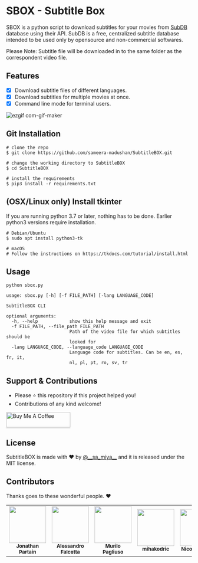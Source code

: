# SBOX - Subtitle Box

SBOX is a python script to download subtitles for your movies from [SubDB](http://thesubdb.com/) database using their API. SubDB is a free, centralized subtitle database intended to be used only by opensource and non-commercial softwares. 

Please Note: Subtitle file will be downloaded in to the same folder as the correspondent video file.

## Features
- [x] Download subtitle files of different languages.
- [x] Download subtitles for multiple movies at once.
- [x] Command line mode for terminal users.

![ezgif com-gif-maker](https://user-images.githubusercontent.com/55880211/79194420-21ebc280-7e4a-11ea-84b2-f155d43dcd0a.gif)

## Git Installation
```
# clone the repo
$ git clone https://github.com/sameera-madushan/SubtitleBOX.git

# change the working directory to SubtitleBOX
$ cd SubtitleBOX

# install the requirements
$ pip3 install -r requirements.txt
```
## (OSX/Linux only) Install tkinter
If you are running python 3.7 or later, nothing has to be done. Earlier python3 versions require installation.
```
# Debian/Ubuntu
$ sudo apt install python3-tk

# macOS
# Follow the instructions on https://tkdocs.com/tutorial/install.html
```

## Usage

```
python sbox.py
```

```
usage: sbox.py [-h] [-f FILE_PATH] [-lang LANGUAGE_CODE]

SubtitleBOX CLI

optional arguments:
  -h, --help            show this help message and exit
  -f FILE_PATH, --file_path FILE_PATH
                        Path of the video file for which subtitles should be
                        looked for
  -lang LANGUAGE_CODE, --language_code LANGUAGE_CODE
                        Language code for subtitles. Can be en, es, fr, it,
                        nl, pl, pt, ro, sv, tr
```

## Support & Contributions
- Please ⭐️ this repository if this project helped you!
- Contributions of any kind welcome!

 <a href="https://www.buymeacoffee.com/sameeramadushan" target="_blank"><img src="https://www.buymeacoffee.com/assets/img/custom_images/orange_img.png" alt="Buy Me A Coffee" style="height: 41px !important;width: 174px !important;box-shadow: 0px 3px 2px 0px rgba(190, 190, 190, 0.5) !important;-webkit-box-shadow: 0px 3px 2px 0px rgba(190, 190, 190, 0.5) !important;" ></a>

## License
SubtitleBOX is made with ♥ by [@_\_sa_miya__](https://twitter.com/__sa_miya__) and it is released under the MIT license.

## Contributors

Thanks goes to these wonderful people. :heart:

<table>
  <tr>
    <td align="center"><a href="https://github.com/JonathanPartain"><img src="https://avatars0.githubusercontent.com/u/12885700?s=400&u=242fea5b8de20586e1ae174056b7aa9fc04d95d6&v=4" width="100px;" alt=""/><br /><sub><b>Jonathan Partain</b></sub></a></td>
    <td align="center"><a href="https://github.com/AlexMV12"><img src="https://avatars1.githubusercontent.com/u/36054651?s=400&v=4" width="100px;" alt=""/><br /><sub><b>Alessandro Falcetta</b></sub></a></td>
    <td align="center"><a href="https://github.com/DarkCeptor44"><img src="https://avatars2.githubusercontent.com/u/16278483?s=400&u=1ebc14a87bd6f2e4df0cb1ff90f178cb1ea1beef&v=4" width="100px;" alt=""/><br /><sub><b>Murilo Pagliuso</b></sub></a></td>
    <td align="center"><a href="https://github.com/mihakodric"><img src="https://avatars0.githubusercontent.com/u/32506231?s=400&v=4" width="100px;" alt=""/><br /><sub><b>mihakodric</b></sub></a></td>
    <td align="center"><a href="https://github.com/NBrown140"><img src="https://avatars1.githubusercontent.com/u/9956767?s=400&u=e4f68c09d01d986fa133a713ce4e8013c68db3a2&v=4" width="100px;" alt=""/><br /><sub><b>Nicolas Brown</b></sub></a></td>

</table>
